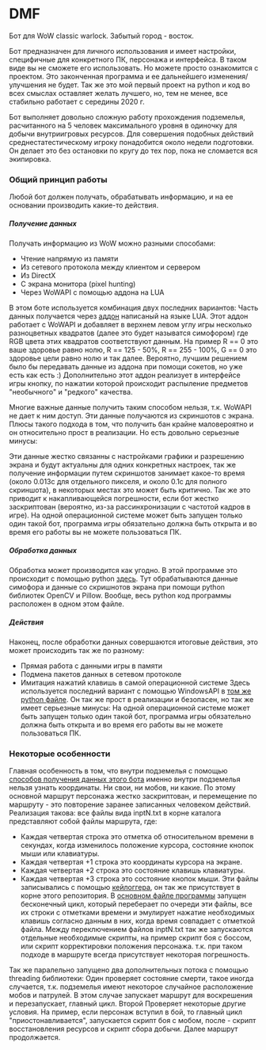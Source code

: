 # DMF
Бот для WoW classic warlock. Забытый город - восток.

Бот предназначен для личного использования и имеет настройки, специфичные для конкретного ПК, персонажа и интерфейса. В таком виде вы не сможете его использовать. Но можете просто ознакомится с проектом. Это законченная программа и ее дальнейшего изменения/улучшения не будет. Так же это мой первый проект на python и код во всех смыслах оставляет желать лучшего, но, тем не менее, все стабильно работает с середины 2020 г.

Бот выполняет довольно сложную работу прохождения подземелья, расчитанного на 5 человек максимального уровня в одиночку для добычи внутриигровых ресурсов. Для совершения подобных действий среднестатестическому игроку понадобится около недели подготовки. Он делает это без остановки по кругу до тех пор, пока не сломается вся экипировка.

### Общий принцип работы
Любой бот должен получать, обрабатывать информацию, и на ее основании производить какие-то действия.
##### Получение данных
Получать информацию из WoW можно разными способами:
- Чтение напрямую из памяти
- Из сетевого протокола между клиентом и сервером
- Из DirectX
- С экрана монитора (pixel hunting)
- Через WoWAPI с помощью аддона на LUA

В этом боте используется комбинация двух последних вариантов:
Часть данных получается через [аддон](DungeonCords/) написаный на языке LUA. Этот аддон работает с WoWAPI и добавляет в верхнем левом углу игры несколько разноцветных квадратов (далее это будет называтся симофором) где RGB цвета этих квадратов соответствуют данным. На пример R == 0 это ваше здоровье равно нолю, R == 125 - 50%, R == 255 - 100%, G == 0 это здоровье цели равно нолю и так далее. Вероятно, лучшим решением было бы передавать данные из аддона при помощи сокетов, но уже есть как есть :) Дополнительно этот аддон реализует в интерфейсе игры кнопку, по нажатии которой происходит распыление предметов "необычного" и "редкого" качества.

Многие важные данные получить таким способом нельзя, т.к. WoWAPI не дает к ним доступ. Эти данные получаются из скриншотов с экрана. Плюсы такого подхода в том, что получить бан крайне маловероятно и он относительно прост в реализации. Но есть довольно серьезные минусы:

Эти данные жестко связанны с настройками графики и разрешению экрана и будут актуальны для одних конкретных настроек, так же получение информации путем скриншотов занимает какое-то время (около 0.013с для отдельного пикселя, и около 0.1с для полного скриншота), в некоторых местах это может быть критично. Так же это приводит к накапливающейся погрешности, если бот жестко заскриптован (вероятно, из-за рассинхронизации с частотой кадров в игре). На одной операционной системе может быть запущен только один такой бот, программа игры обязательно должна быть открыта и во время его работы вы не можете пользоваться ПК.
##### Обработка данных
Обработка может производится как угодно. В этой программе это происходит с помощью python [здесь](DMF.py). Тут обрабатываются данные симофора и данные со скришнотов экрана при помощи python библиотек OpenCV и Pillow. Вообще, весь python код программы расположен в одном этом файле.
##### Действия
Наконец, после обработки данных совершаются итоговые действия, это может происходить так же по разному:
- Прямая работа с данными игры в памяти
- Подмена пакетов данных в сетевом протоколе
- Имитация нажатий клавишь в самой операционной системе
Здесь используется последний вариант с помощью WindowsAPI в [том же python файле](DMF.py). Он так же прост в реализации и безопасен, но так же имеет серьезные минусы: На одной операционной системе может быть запущен только один такой бот, программа игры обязательно должна быть открыта и во время его работы вы не можете пользоваться ПК.

### Некоторые особенности
Главная особенность в том, что внутри подземелья с помощью [способов получения данных этого бота](#получение-данных) именно внутри подземелья нельзя узнать координаты. Ни свои, ни мобов, ни какие. По этому основной маршрут персонажа жестко заскриптован, и перемещение по маршруту - это повторение заранее записанных человеком действий.
Реализация такова: все файлы вида inptN.txt в корне каталога представляют собой файлы маршрута, где:
- Каждая четвертая строка это отметка об относительном времени в секундах, когда изменилось положение курсора, состояние кнопок мыши или клавиатуры.
- Каждая четвертая +1 строка это координаты курсора на экране.
- Каждая четвертая +2 строка это состояние клавишь клавиатуры.
- Каждая четвертая +3 строка это состояние кнопок мыши.
Эти файлы записывались с помощью [кейлоггера](klgr.py), он так же присутствует в корне этого репозитория.
В [основном файле программы](DMF.py) запущен бесконечный цикл, который переберает по очереди эти файлы, все их строки с отметками времени и эмулирует нажатие необходимых клавишь согласно данным в них, когда время совпадает с отметкой файла.
Между переключением файлов inptN.txt так же запускаются отдельные необходимые скрипты, на пример скрипт боя с боссом, или скрипт корректировки положения персонажа. т.к. при таком подходе в маршруте всегда присутствует некоторая погрешность.

Так же паралельно запущено два дополнительных потока с помощью threading библиотеки:
Один проверяет состояние смерти, такое иногда случается, т.к. подземелья имеют некоторое случайное расположение мобов и патрулей. В этом случае запускает маршрут для воскрешения и перезапускает, главный цикл.
Второй Проверяет некоторые другие условия. На пример, если персонаж вступил в бой, то главный цикл "приостонавливается", запускается скрипт боя с мобом, после - скрипт восстановления ресурсов и скрипт сбора добычи. Далее маршрут продолжается.
